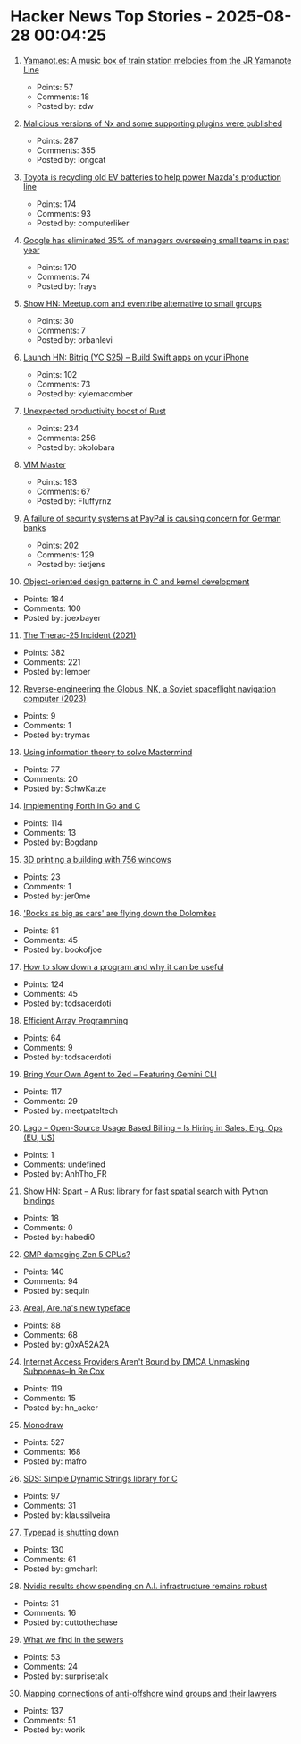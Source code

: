 # Hacker News Top Stories - 2025-08-28 00:04:25

1. [Yamanot.es: A music box of train station melodies from the JR Yamanote Line](https://yamanot.es/)
   - Points: 57
   - Comments: 18
   - Posted by: zdw

2. [Malicious versions of Nx and some supporting plugins were published](https://github.com/nrwl/nx/security/advisories/GHSA-cxm3-wv7p-598c)
   - Points: 287
   - Comments: 355
   - Posted by: longcat

3. [Toyota is recycling old EV batteries to help power Mazda's production line](https://www.thedrive.com/news/toyota-is-recycling-old-ev-batteries-to-help-power-mazdas-production-line)
   - Points: 174
   - Comments: 93
   - Posted by: computerliker

4. [Google has eliminated 35% of managers overseeing small teams in past year](https://www.cnbc.com/2025/08/27/google-executive-says-company-has-cut-a-third-of-its-managers.html)
   - Points: 170
   - Comments: 74
   - Posted by: frays

5. [Show HN: Meetup.com and eventribe alternative to small groups](https://github.com/polaroi8d/cactoide)
   - Points: 30
   - Comments: 7
   - Posted by: orbanlevi

6. [Launch HN: Bitrig (YC S25) – Build Swift apps on your iPhone](undefined)
   - Points: 102
   - Comments: 73
   - Posted by: kylemacomber

7. [Unexpected productivity boost of Rust](https://lubeno.dev/blog/rusts-productivity-curve)
   - Points: 234
   - Comments: 256
   - Posted by: bkolobara

8. [VIM Master](https://github.com/renzorlive/vimmaster)
   - Points: 193
   - Comments: 67
   - Posted by: Fluffyrnz

9. [A failure of security systems at PayPal is causing concern for German banks](https://www.nordbayern.de/news-in-english/paypal-security-systems-down-german-banks-block-payments-in-the-billions-1.14811187)
   - Points: 202
   - Comments: 129
   - Posted by: tietjens

10. [Object-oriented design patterns in C and kernel development](https://oshub.org/projects/retros-32/posts/object-oriented-design-patterns-in-osdev)
   - Points: 184
   - Comments: 100
   - Posted by: joexbayer

11. [The Therac-25 Incident (2021)](https://thedailywtf.com/articles/the-therac-25-incident)
   - Points: 382
   - Comments: 221
   - Posted by: lemper

12. [Reverse-engineering the Globus INK, a Soviet spaceflight navigation computer (2023)](https://www.righto.com/2023/03/reverse-engineering-globus-ink-soviet.html)
   - Points: 9
   - Comments: 1
   - Posted by: trymas

13. [Using information theory to solve Mastermind](https://www.goranssongaspar.com/mastermind)
   - Points: 77
   - Comments: 20
   - Posted by: SchwKatze

14. [Implementing Forth in Go and C](https://eli.thegreenplace.net/2025/implementing-forth-in-go-and-c/)
   - Points: 114
   - Comments: 13
   - Posted by: Bogdanp

15. [3D printing a building with 756 windows](https://jero.zone/posts/cbr-building)
   - Points: 23
   - Comments: 1
   - Posted by: jer0me

16. ['Rocks as big as cars' are flying down the Dolomites](https://www.bbc.com/future/article/20250819-why-italys-beloved-ancient-monolith-is-falling)
   - Points: 81
   - Comments: 45
   - Posted by: bookofjoe

17. [How to slow down a program and why it can be useful](https://stefan-marr.de/2025/08/how-to-slow-down-a-program/)
   - Points: 124
   - Comments: 45
   - Posted by: todsacerdoti

18. [Efficient Array Programming](https://github.com/razetime/efficient-array-programming)
   - Points: 64
   - Comments: 9
   - Posted by: todsacerdoti

19. [Bring Your Own Agent to Zed – Featuring Gemini CLI](https://zed.dev/blog/bring-your-own-agent-to-zed)
   - Points: 117
   - Comments: 29
   - Posted by: meetpateltech

20. [Lago – Open-Source Usage Based Billing – Is Hiring in Sales, Eng, Ops (EU, US)](https://www.ycombinator.com/companies/lago/jobs)
   - Points: 1
   - Comments: undefined
   - Posted by: AnhTho_FR

21. [Show HN: Spart – A Rust library for fast spatial search with Python bindings](undefined)
   - Points: 18
   - Comments: 0
   - Posted by: habedi0

22. [GMP damaging Zen 5 CPUs?](https://gmplib.org/gmp-zen5)
   - Points: 140
   - Comments: 94
   - Posted by: sequin

23. [Areal, Are.na's new typeface](https://www.are.na/editorial/introducing-areal-are-nas-new-typeface)
   - Points: 88
   - Comments: 68
   - Posted by: g0xA52A2A

24. [Internet Access Providers Aren't Bound by DMCA Unmasking Subpoenas–In Re Cox](https://blog.ericgoldman.org/archives/2025/08/internet-access-providers-arent-bound-by-dmca-unmasking-subpoenas-in-re-cox.htm)
   - Points: 119
   - Comments: 15
   - Posted by: hn_acker

25. [Monodraw](https://monodraw.helftone.com/)
   - Points: 527
   - Comments: 168
   - Posted by: mafro

26. [SDS: Simple Dynamic Strings library for C](https://github.com/antirez/sds)
   - Points: 97
   - Comments: 31
   - Posted by: klaussilveira

27. [Typepad is shutting down](https://everything.typepad.com/blog/2025/08/typepad-is-shutting-down.html)
   - Points: 130
   - Comments: 61
   - Posted by: gmcharlt

28. [Nvidia results show spending on A.I. infrastructure remains robust](https://www.nytimes.com/2025/08/27/technology/nvidia-earnings-ai-chips.html)
   - Points: 31
   - Comments: 16
   - Posted by: cuttothechase

29. [What we find in the sewers](https://www.asimov.press/p/sewers)
   - Points: 53
   - Comments: 24
   - Posted by: surprisetalk

30. [Mapping connections of anti-offshore wind groups and their lawyers](https://www.climatedevlab.brown.edu/post/legal-entanglements-mapping-connections-of-anti-offshore-wind-groups-and-their-lawyers-in-the-easte)
   - Points: 137
   - Comments: 51
   - Posted by: worik

